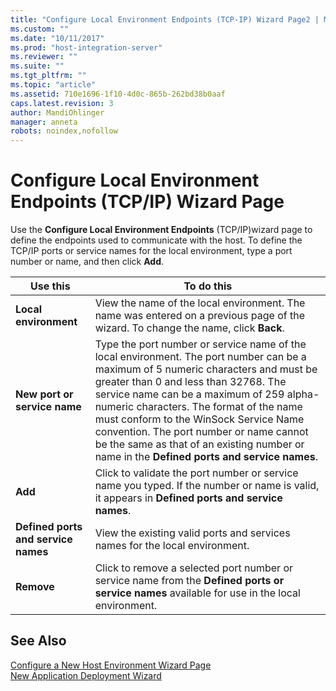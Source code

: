```yaml
---
title: "Configure Local Environment Endpoints (TCP-IP) Wizard Page2 | Microsoft Docs"
ms.custom: ""
ms.date: "10/11/2017"
ms.prod: "host-integration-server"
ms.reviewer: ""
ms.suite: ""
ms.tgt_pltfrm: ""
ms.topic: "article"
ms.assetid: 710e1696-1f10-4d0c-865b-262bd38b0aaf
caps.latest.revision: 3
author: MandiOhlinger
manager: anneta
robots: noindex,nofollow
---
```

# Configure Local Environment Endpoints (TCP/IP) Wizard Page
Use the **Configure Local Environment Endpoints** (TCP/IP)wizard page to define the endpoints used to communicate with the host. To define the TCP/IP ports or service names for the local environment, type a port number or name, and then click **Add**.  
  
|Use this|To do this|  
|--------------|----------------|  
|**Local environment**|View the name of the local environment. The name was entered on a previous page of the wizard. To change the name, click **Back**.|  
|**New port or service name**|Type the port number or service name of the local environment. The port number can be a maximum of 5 numeric characters and must be greater than 0 and less than 32768. The service name can be a maximum of 259 alpha-numeric characters. The format of the name must conform to the WinSock Service Name convention. The port number or name cannot be the same as that of an existing number or name in the **Defined ports and service names**.|  
|**Add**|Click to validate the port number or service name you typed. If the number or name is valid, it appears in **Defined ports and service names**.|  
|**Defined ports and service names**|View the existing valid ports and services names for the local environment.|  
|**Remove**|Click to remove a selected port number or service name from the **Defined ports or service names** available for use in the local environment.|  
  
## See Also  
 [Configure a New Host Environment Wizard Page](../core/configure-a-new-host-environment-wizard-page.md)   
 [New Application Deployment Wizard](../core/new-application-deployment-wizard.md)